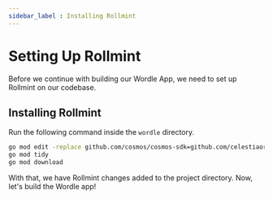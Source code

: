```yaml
---
sidebar_label : Installing Rollmint
---
```


# Setting Up Rollmint

Before we continue with building our Wordle App, we need to set up
Rollmint on our codebase.

## Installing Rollmint

Run the following command inside the `wordle` directory.

```sh
go mod edit -replace github.com/cosmos/cosmos-sdk=github.com/celestiaorg/cosmos-sdk@v0.45.4-rollmint-v0.3.5
go mod tidy
go mod download
```

With that, we have Rollmint changes added to the project directory. Now,
let's build the Wordle app!
